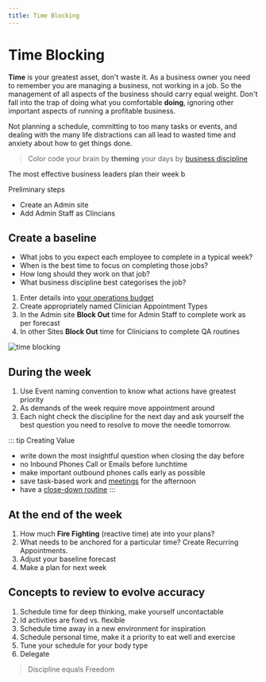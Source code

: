 ```yaml
---
title: Time Blocking
---
```


# Time Blocking

**Time** is your greatest asset, don't waste it. As a business owner you need to remember you are managing a business, not working in a job. So the management of all aspects of the business should carry equal weight. Don't fall into the trap of doing what you comfortable **doing**, ignoring other important aspects of running a profitable business.

Not planning a schedule, committing to too many tasks or events, and dealing with the many life distractions can all lead to wasted time and anxiety about how to get things done.

> Color code your brain by **theming** your days by [business discipline](../../)

The most effective business leaders plan their week b

Preliminary steps

- Create an Admin site
- Add Admin Staff as Clincians

## Create a baseline

- What jobs to you expect each employee to complete in a typical week?
- When is the best time to focus on completing those jobs?
- How long should they work on that job?
- What business discipline best categorises the job?

1. Enter details into [your operations budget](../finances/create-a-cashflow-forecast.md)
2. Create appropriately named Clinician Appointment Types
3. In the Admin site **Block Out** time for Admin Staff to complete work as per forecast
4. In other Sites **Block Out** time for Clinicians to complete QA routines

![time blocking](https://drive.google.com/uc?id=1agILVkkPyRAkjOZaLCRW4Ivt3N6mFVgv)

## During the week

1. Use Event naming convention to know what actions have greatest priority
2. As demands of the week require move appointment around
3. Each night check the discipline for the next day and ask yourself the best question you need to resolve to move the needle tomorrow.

::: tip Creating Value

- write down the most insightful question when closing the day before
- no Inbound Phones Call or Emails before lunchtime
- make important outbound phones calls early as possible
- save task-based work and [meetings](../effective-meetings.md) for the afternoon
- have a [close-down routine](../../../features/workflows/staff-management/how-to-create-operations-checklists/)
  :::

## At the end of the week

1. How much **Fire Fighting** (reactive time) ate into your plans?
2. What needs to be anchored for a particular time? Create Recurring Appointments.
3. Adjust your baseline forecast
4. Make a plan for next week

## Concepts to review to evolve accuracy

1. Schedule time for deep thinking, make yourself uncontactable
2. Id activities are fixed vs. flexible
3. Schedule time away in a new environment for inspiration
4. Schedule personal time, make it a priority to eat well and exercise
5. Tune your schedule for your body type
6. Delegate

> Discipline equals Freedom
